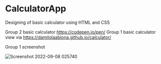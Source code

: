 # CalculatorApp
Designing of basic calculator using HTML and CSS

Group 2 basic calculator https://codepen.io/pen/
Group 1 basic calculator view via  https://damilolaabiona.github.io/calculator/


Group 1 screenshot

![Screenshot 2022-09-08 025740](https://user-images.githubusercontent.com/99470227/189017248-6424c903-2d43-4be6-ae31-eae3f43c2af8.jpg)
